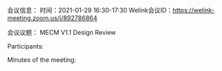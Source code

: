 会议信息：
时间：2021-01-29 16:30-17:30
Welink会议ID：https://welink-meeting.zoom.us/j/892786864

会议议题：
MECM V1.1 Design Review


Participants:  


Minutes of the meeting:  
